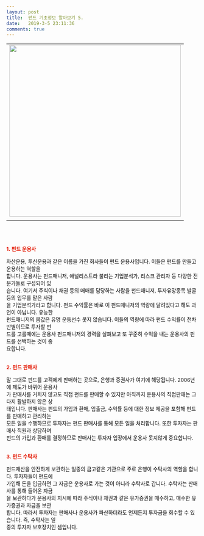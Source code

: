 ```yaml
---
layout: post
title:  펀드 기초정보 알아보기 5.
date:   2019-3-5 23:11:36
comments: true
---
```






<table width="100%"><tbody><tr><td align="middle"><div class="imageblock center" style="text-align: center; clear: both;"><span data-url="https://t1.daumcdn.net/cfile/tistory/190B9F1A4C04D5E11B?download" data-lightbox="lightbox"><img width="450" height="307" style="height: auto; cursor: pointer; max-width: 100%;" alt="" src="https://t1.daumcdn.net/cfile/tistory/190B9F1A4C04D5E11B" filename="cfile8.uf@190B9F1A4C04D5E11B6FA2.jpg" filemime=""></span></div></td></tr><tr><td align="middle"></td></tr></tbody></table><br><p><br><span style="font-size: 10pt;"><strong><font color="#e31600" face="b15874b614095e240b54cc90#c40c00"><span style="font-size: 10pt;">1.&nbsp;펀드 운용사</span></font></strong></span></p>
<p><font color="#000000"><span style="font-size: 10pt;"><strong></strong></span></font></p>
<p><span style="font-size: 10pt;"><font color="#000000" face="b15874b614095e240b54cc90#c40c00"><span style="font-size: 10pt;">자산운용, 투신운용과 같은 이름을 가진 회사들이 펀드 운용사입니다. 이들은 펀드를 만들고 운용하는 </span></font></span><span style="font-size: 10pt;"><font color="#000000" face="b15874b614095e240b54cc90#c40c00"><span style="font-size: 10pt;">역할을 <br></span><span style="font-size: 10pt;">합니다. 운용사는 펀드매니저, 애널리스트라 불리는 기업분석가, 리스크 관리자 등 다양한 전문가들</span></font></span><span style="font-size: 10pt;"><font color="#000000" face="b15874b614095e240b54cc90#c40c00"><span style="font-size: 10pt;">로 구성되어 있<br></span><span style="font-size: 10pt;">습니다. 여기서 주식이나 채권 등의 매매를 담당하는 사람을 펀드매니저, 투자유망종목 발굴 </span></font></span><span style="font-size: 10pt;"><font color="#000000" face="b15874b614095e240b54cc90#c40c00"><span style="font-size: 10pt;">등의 업무를 맡은 사</span><span style="font-size: 10pt;">람<br> 을 기업분석가라고 합니다. 펀드 수익률은 바로 이 펀드매니저의 역량에 달려있다고 </span></font></span><span style="font-size: 10pt;"><font color="#000000" face="b15874b614095e240b54cc90#c40c00"><span style="font-size: 10pt;">해도 과언이 아닙니다. 유능</span><span style="font-size: 10pt;">한 <br> 펀드매니저의 몸값은 유명 운동선수 못지 않습니다. 이들의 역량에 따라 펀드 </span></font></span><span style="font-size: 10pt;"><font color="#000000" face="b15874b614095e240b54cc90#c40c00"><span style="font-size: 10pt;">수익률이 천차만별이므로 투자할 </span><span style="font-size: 10pt;">펀<br> 드를 고를때에는 운용사 펀드매니저의 경력을 살펴보고 또 꾸준히 수익</span></font></span><span style="font-size: 10pt;"><font color="#000000" face="b15874b614095e240b54cc90#c40c00"><span style="font-size: 10pt;">을 내는 운용사의 펀드를 선택하는 것이 </span><span style="font-size: 10pt;">중<br> 요합니다.</span></font></span></p>
<p><span style="font-size: 10pt;"><strong><font face="b15874b614095e240b54cc90#c40c00"><span style="font-size: 10pt;"><br><span style="font-size: 10pt;"><font color="#e31600">2.&nbsp;펀드 판매사</font></span></span></font></strong></span></p>
<p><font color="#000000"><span style="font-size: 10pt;"><font face="b15874b614095e240b54cc90#c40c00"><span style="font-size: 10pt;">말 그대로 펀드를 고객에게 판매하는 곳으로, 은행과 증권사가 여기에 해당됩니다. 2006년에 제도가 바뀌어 </span></font></span></font><span style="font-size: 10pt;"><font color="#000000" face="b15874b614095e240b54cc90#c40c00"><span style="font-size: 10pt;">운용</span><span style="font-size: 10pt;">사<br> 가 판매사를 거치지 않고도 직접 펀드를 판매할 수 있지만 아직까지 운용사의 직접판매는 그다지 활</span></font></span><font face="b15874b614095e240b54cc90#c40c00"><span style="font-size: 10pt;"><font color="#000000"><span style="font-size: 10pt;">발</span></font></span><span style="font-size: 10pt;"><font color="#000000"><span style="font-size: 10pt;">하지 않은 </span><span style="font-size: 10pt;">상<br> 태입니다. </span></font></span></font><span style="font-size: 10pt;"><font color="#000000" face="b15874b614095e240b54cc90#c40c00"><span style="font-size: 10pt;">판매사는 펀드의 가입과 환매, 입출금, 수익률 등에 대한 정보 제공을 포함해 펀드를 판매하고 관리하</span><span style="font-size: 10pt;">는 <br> 모든 </span></font></span><span style="font-size: 10pt;"><font color="#000000" face="b15874b614095e240b54cc90#c40c00"><span style="font-size: 10pt;">일을 수행하므로 투자자는 펀드 판매사를 통해 모든 일을 처리합니다. 또한 투자자는 판매사 직원과 상담</span><span style="font-size: 10pt;">하</span></font></span><span style="font-size: 10pt;"><font face="b15874b614095e240b54cc90#c40c00"><span style="font-size: 10pt;"><font color="#000000"><span style="font-size: 10pt;">며 <br> 펀드의 가입과 환매를 결정하므로 판매사는 투자자 입장에서 운용사 못지않게 중요합니다. </span></font></span></font></span></p><font face="b15874b614095e240b54cc90#c40c00"><div class="autosourcing-stub"></div></font> <p><span style="font-size: 10pt;"><strong><font face="b15874b614095e240b54cc90#c40c00"><span style="font-size: 10pt;"><br><span style="font-size: 10pt;"><font color="#e31600">3.&nbsp;펀드 수탁사</font></span></span></font></strong></span></p>
<p></p>
<p><span style="font-size: 10pt;"><font color="#000000" face="b15874b614095e240b54cc90#c40c00"><span style="font-size: 10pt;">펀드재산을 안전하게 보관하는 일종의 금고같은 기관으로 주로 은행이 수탁사의 역할을 합니다. 투자자들이 </span></font></span><span style="font-size: 10pt;"><font color="#000000" face="b15874b614095e240b54cc90#c40c00"><span style="font-size: 10pt;">펀드</span><span style="font-size: 10pt;">에 <br> 가입해 돈을 입금하면 그 자금은 운용사로 가는 것이 아니라 수탁사로 갑니다. 수탁사는 판매사를 통</span></font></span><span style="font-size: 10pt;"><font color="#000000" face="b15874b614095e240b54cc90#c40c00"><span style="font-size: 10pt;">해 들어온 </span><span style="font-size: 10pt;">자금<br> 을 보관하다가 운용사의 지시에 따라 주식이나 채권과 같은 유가증권을 매수하고, 매수한 유</span></font></span><span style="font-size: 10pt;"><font color="#000000" face="b15874b614095e240b54cc90#c40c00"><span style="font-size: 10pt;">가증권과 자금을 </span><span style="font-size: 10pt;">보관<br> 합니다. 따라서 투자자는 판매사나 운용사가 파산하더라도 언제든지 투자금을 회수할 </span></font></span><span style="font-size: 10pt;"><font color="#000000" face="b15874b614095e240b54cc90#c40c00"><span style="font-size: 10pt;">수 있습니다. 즉, 수탁</span><span style="font-size: 10pt;">사는 일<br> 종의 투자자 보호장치인 셈입니다. </span></font></span></p>
